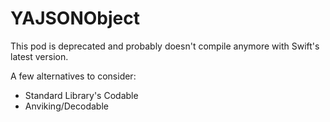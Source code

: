 # YAJSONObject

This pod is deprecated and probably doesn't compile anymore with Swift's latest version.

A few alternatives to consider:
- Standard Library's Codable
- Anviking/Decodable

